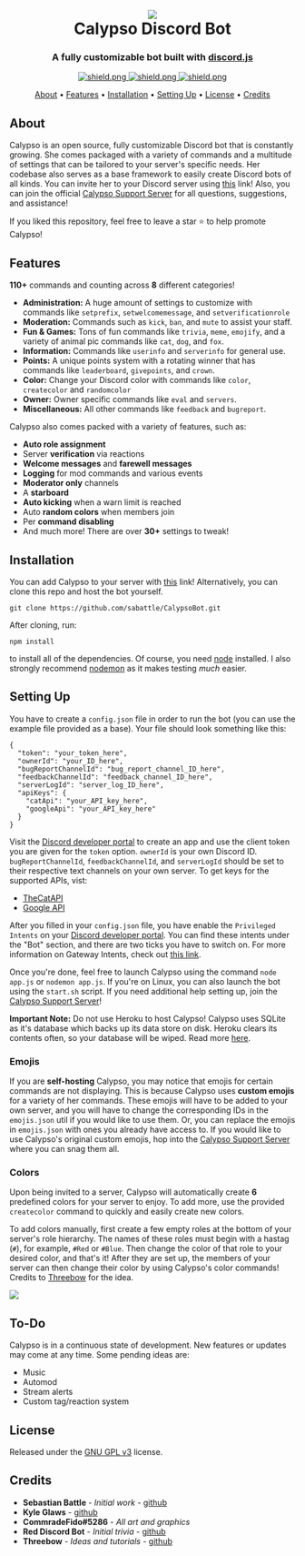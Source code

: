 <h1 align="center">
  <br>
  <a href="https://github.com/sabattle/CalypsoBot"><img src="./data/images/Calypso_Title.png"></a>
  <br>
  Calypso Discord Bot
  <br>
</h1>

<h3 align=center>A fully customizable bot built with <a href=https://github.com/discordjs/discord.js>discord.js</a></h3>

<div align=center>

  <a href="https://discord.gg/pnYVdut">
    <img src="https://discord.com/api/guilds/709992782252474429/widget.png?style=shield" alt="shield.png">
  </a>

  <a href="https://github.com/discordjs">
    <img src="https://img.shields.io/badge/discord.js-v12.3.1-blue.svg?logo=npm" alt="shield.png">
  </a>

  <a href="https://github.com/sabattle/CalypsoBot/blob/develop/LICENSE">
    <img src="https://img.shields.io/badge/license-GNU%20GPL%20v3-green" alt="shield.png">
  </a>

</div>

<p align="center">
  <a href="#about">About</a>
  •
  <a href="#features">Features</a>
  •
  <a href="#installation">Installation</a>
  •
  <a href="#setting-up">Setting Up</a>
  •
  <a href="#license">License</a>
  •
  <a href="#credits">Credits</a>
</p>

## About

Calypso is an open source, fully customizable Discord bot that is constantly growing. She comes packaged with a variety of commands and a multitude of settings that can be tailored to your server's specific needs. Her codebase also serves as a base framework to easily create Discord bots of all kinds. You can invite her to your Discord server using [this](https://discord.com/oauth2/authorize?client_id=416451977380364288&scope=bot&permissions=403008599) link! Also, you can join the official [Calypso Support Server](https://discord.gg/pnYVdut) for all questions, suggestions, and assistance!

If you liked this repository, feel free to leave a star ⭐ to help promote Calypso!

## Features

**110+** commands and counting across **8** different categories!

- **Administration:** A huge amount of settings to customize with commands like `setprefix`, `setwelcomemessage`, and `setverificationrole`
- **Moderation:** Commands such as `kick`, `ban`, and `mute` to assist your staff.
- **Fun & Games:** Tons of fun commands like `trivia`, `meme`, `emojify`, and a variety of animal pic commands like `cat`, `dog`, and `fox`.
- **Information:** Commands like `userinfo` and `serverinfo` for general use.
- **Points:** A unique points system with a rotating winner that has commands like `leaderboard`, `givepoints`, and `crown`.
- **Color:** Change your Discord color with commands like `color`, `createcolor` and `randomcolor`
- **Owner:** Owner specific commands like `eval` and `servers`.
- **Miscellaneous:** All other commands like `feedback` and `bugreport`.

Calypso also comes packed with a variety of features, such as:

- **Auto role assignment**
- Server **verification** via reactions
- **Welcome messages** and **farewell messages**
- **Logging** for mod commands and various events
- **Moderator only** channels
- A **starboard**
- **Auto kicking** when a warn limit is reached
- Auto **random colors** when members join
- Per **command disabling**
- And much more! There are over **30+** settings to tweak!

## Installation

You can add Calypso to your server with [this](https://discord.com/oauth2/authorize?client_id=416451977380364288&scope=bot&permissions=403008599) link! Alternatively, you can clone this repo and host the bot yourself.

```
git clone https://github.com/sabattle/CalypsoBot.git
```

After cloning, run:

```
npm install
```

to install all of the dependencies. Of course, you need [node](https://nodejs.org/en/) installed. I also strongly recommend [nodemon](https://www.npmjs.com/package/nodemon) as it makes testing _much_ easier.

## Setting Up

You have to create a `config.json` file in order to run the bot (you can use the example file provided as a base). Your file should look something like this:

```
{
  "token": "your_token_here",
  "ownerId": "your_ID_here",
  "bugReportChannelId": "bug_report_channel_ID_here",
  "feedbackChannelId": "feedback_channel_ID_here",
  "serverLogId": "server_log_ID_here",
  "apiKeys": {
    "catApi": "your_API_key_here",
    "googleApi": "your_API_key_here"
  }
}
```

Visit the [Discord developer portal](https://discord.com/developers/applications/) to create an app and use the client token you are given for the `token` option. `ownerId` is your own Discord ID. `bugReportChannelId`, `feedbackChannelId`, and `serverLogId` should be set to their respective text channels on your own server. To get keys for the supported APIs, vist:

- [TheCatAPI](https://thecatapi.com/)
- [Google API](https://console.developers.google.com/apis/)

After you filled in your `config.json` file, you have enable the `Privileged Intents` on your [Discord developer portal](https://discord.com/developers/applications/). You can find these intents under the "Bot" section, and there are two ticks you have to switch on. For more information on Gateway Intents, check out [this link](https://discordjs.guide/popular-topics/intents.html#the-intents-bit-field-wrapper).

Once you're done, feel free to launch Calypso using the command `node app.js` or `nodemon app.js`. If you're on Linux, you can also launch the bot using the `start.sh` script. If you need additional help setting up, join the [Calypso Support Server](https://discord.gg/pnYVdut)!

**Important Note:** Do not use Heroku to host Calypso! Calypso uses SQLite as it's database which backs up its data store on disk. Heroku clears its contents often, so your database will be wiped. Read more [here](https://devcenter.heroku.com/articles/sqlite3#disk-backed-storage).

### Emojis

If you are **self-hosting** Calypso, you may notice that emojis for certain commands are not displaying. This is because Calypso uses **custom emojis** for a variety of her commands. These emojis will have to be added to your own server, and you will have to change the corresponding IDs in the `emojis.json` util if you would like to use them. Or, you can replace the emojis in `emojis.json` with ones you already have access to. If you would like to use Calypso's original custom emojis, hop into the [Calypso Support Server](https://discord.gg/pnYVdut) where you can snag them all.

### Colors

Upon being invited to a server, Calypso will automatically create **6** predefined colors for your server to enjoy. To add more, use the provided `createcolor` command to quickly and easily create new colors.

To add colors manually, first create a few empty roles at the bottom of your server's role hierarchy. The names of these roles must begin with a hastag (`#`), for example, `#Red` or `#Blue`. Then change the color of that role to your desired color, and that's it! After they are set up, the members of your server can then change their color by using Calypso's color commands! Credits to [Threebow](https://github.com/Threebow) for the idea.

![](https://i.imgur.com/SLJCN6y.gif)

## To-Do

Calypso is in a continuous state of development. New features or updates may come at any time. Some pending ideas are:

- Music
- Automod
- Stream alerts
- Custom tag/reaction system

## License

Released under the [GNU GPL v3](https://www.gnu.org/licenses/gpl-3.0.en.html) license.

## Credits

- **Sebastian Battle** - _Initial work_ - [github](https://github.com/sabattle)
- **Kyle Glaws** - [github](https://github.com/krglaws)
- **CommradeFido#5286** - _All art and graphics_
- **Red Discord Bot** - _Initial trivia_ - [github](https://github.com/Cog-Creators/Red-DiscordBot/blob/V3/develop/README.md#join-the-community)
- **Threebow** - _Ideas and tutorials_ - [github](https://github.com/Threebow)
